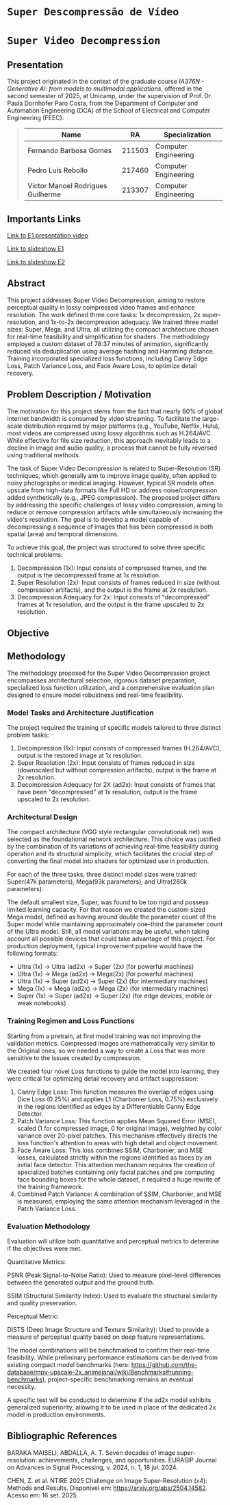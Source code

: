 # `Super Descompressão de Vídeo`
# `Super Video Decompression`

## Presentation

This project originated in the context of the graduate course *IA376N - Generative AI: from models to multimodal applications*, 
offered in the second semester of 2025, at Unicamp, under the supervision of Prof. Dr. Paula Dornhofer Paro Costa, from the Department of Computer and Automation Engineering (DCA) of the School of Electrical and Computer Engineering (FEEC).

> |Name  | RA | Specialization|
> |--|--|--|
> | Fernando Barbosa Gomes  | 211503  | Computer Engineering|
> | Pedro Luis Rebollo  | 217460  | Computer Engineering|
> | Victor Manoel Rodrigues Guilherme  | 213307  | Computer Engineering|

## Importants Links

[Link to E1 presentation video](https://files.realmsapp.top/PresentationE1.mp4)

[Link to slideshow E1](https://docs.google.com/presentation/d/1TISrxtNkQHBbZlzTeAIGRFAGPHKGeUeE0Cg3LDZzKp4/edit?usp=sharing)

[Link to slideshow E2](https://docs.google.com/presentation/d/1ml3qdwYOR1TSd1Hl9HbC9HwfaJqkPAOex2bFLj-FGyg/edit?usp=sharing)


## Abstract
This project addresses Super Video Decompression, aiming to restore perceptual quality in lossy compressed video frames and enhance resolution. The work defined three core tasks: 1x decompression, 2x super-resolution, and 1x-to-2x decompression adequacy. We trained three model sizes: Super, Mega, and Ultra, all utilizing the compact architecture chosen for real-time feasibility and simplification for shaders. The methodology employed a custom dataset of 78:37 minutes of animation, significantly reduced via deduplication using average hashing and Hamming distance. Training incorporated specialized loss functions, including Canny Edge Loss, Patch Variance Loss, and Face Aware Loss, to optimize detail recovery.

## Problem Description / Motivation

The motivation for this project stems from the fact that nearly 80% of global internet bandwidth is consumed by video streaming. To facilitate the large-scale distribution required by major platforms (e.g., YouTube, Netflix, Hulu), most videos are compressed using lossy algorithms such as H.264/AVC. While effective for file size reduction, this approach inevitably leads to a decline in image and audio quality, a process that cannot be fully reversed using traditional methods.

The task of Super Video Decompression is related to Super-Resolution (SR) techniques, which generally aim to improve image quality, often applied to noisy photographs or medical imaging. However, typical SR models often upscale from high-data formats like Full HD or address noise/compression added synthetically (e.g., JPEG compression). The proposed project differs by addressing the specific challenges of lossy video compression, aiming to reduce or remove compression artifacts while simultaneously increasing the video's resolution. The goal is to develop a model capable of decompressing a sequence of images that has been compressed in both spatial (area) and temporal dimensions.

To achieve this goal, the project was structured to solve three specific technical problems: 

1. Decompression (1x): Input consists of compressed frames, and the output is the decompressed frame at 1x resolution.
2. Super Resolution (2x): Input consists of frames reduced in size (without compression artifacts), and the output is the frame at 2x resolution.
3. Decompression Adequacy for 2x: Input consists of "decompressed" frames at 1x resolution, and the output is the frame upscaled to 2x resolution.

## Objective


## Methodology

The methodology proposed for the Super Video Decompression project encompasses architectural selection, rigorous dataset preparation, specialized loss function utilization, and a comprehensive evaluation plan designed to ensure model robustness and real-time feasibility.

### Model Tasks and Architecture Justification
The project required the training of specific models tailored to three distinct problem tasks:

1. Decompression (1x): Input consists of compressed frames (H.264/AVC), output is the restored image at 1x resolution.
2. Super Resolution (2x): Input consists of frames reduced in size (downscaled but without compression artifacts), output is the frame at 2x resolution.
3. Decompression Adequacy for 2X (ad2x): Input consists of frames that have been "decompressed" at 1x resolution, output is the frame upscaled to 2x resolution.

### Architectural Design

The compact architecture (VGG style rectangular convolutionak net) was selected as the foundational network architecture. This choice was justified by the combination of its variations of achieving real-time feasibility during operation and its structural simplicity, which facilitates the crucial step of converting the final model into shaders for optimized use in production.

For each of the three tasks, three distinct model sizes were trained: Super(47k parameters), Mega(93k parameters), and Ultra(280k parameters). 

The default smallest size, Super, was found to be too rigid and possess limited learning capacity. For that reason we created the custom sized Mega model, defined as having around double the parameter count of the Super model while maintaining approximately one-third the parameter count of the Ultra model.
Still, all model variations may be useful, when taking account all possible devices that could take advantage of this project.
For production deployment, typical improvement pipeline would have the following formats:
- Ultra (1x) ->  Ultra  (ad2x) ->   Super  (2x)   (for powerful machines)
- Ultra (1x) ->  Mega  (ad2x)  -> Mega(2x) (for powerful machines)
- Ultra (1x) ->  Super (ad2x)  -> Super (2x)  (for intermediary machines)
- Mega (1x) ->  Mega (ad2x)  ->  Mega (2x) (for intermediary machines)
- Super (1x) ->  Super (ad2x) ->  Super (2x) (for edge devices, mobile or weak notebooks)


### Training Regimen and Loss Functions

Starting from a pretrain, at first model training was not improving the validation metrics. Compressed images are mathematically very similar to the Original ones, so we needed a way to create a Loss that was more sensitive to the issues created by compression. 


We created four novel Loss functions to guide the model into learning, they were critical for optimizing detail recovery and artifact suppression:

1. Canny Edge Loss: This function measures the overlap of edges using Dice Loss (0.25%) and applies L1 (Charbonier Loss, 0.75%) exclusively in the regions identified as edges by a Differentiable Canny Edge Detector.
2. Patch Variance Loss: This function applies Mean Squared Error (MSE), scaled (1 for compressed image, 0 for original image), weighted by color variance over 20-pixel patches. This mechanism effectively directs the loss function's attention to areas with high detail and object movement.
3. Face Aware Loss: This loss combines SSIM, Charbonier, and MSE losses, calculated strictly within the regions identified as faces by an initial face detector. This attention mechanism requires the creation of specialized batches containing only facial patches and pre computing face bounding boxes for the whole dataset, it required a huge rewrite of the training framework.
4. Combined Patch Variance: A combination of SSIM, Charbonier, and MSE is measured, employing the same attention mechanism leveraged in the Patch Variance Loss.

### Evaluation Methodology
Evaluation will utilize both quantitative and perceptual metrics to determine if the objectives were met.

 Quantitative Metrics:
  
  PSNR (Peak Signal-to-Noise Ratio): Used to measure pixel-level differences between the generated output and the ground truth.
  
  SSIM (Structural Similarity Index): Used to evaluate the structural similarity and quality preservation.

Perceptual Metric:
    
  DISTS (Deep Image Structure and Texture Similarity): Used to provide a measure of perceptual quality based on deep feature representations.

The model combinations will be benchmarked to confirm their real-time feasibility.
While preliminary performance estimations can be derived from existing compact model benchmarks (here: https://github.com/the-database/mpv-upscale-2x_animejanai/wiki/Benchmarks#running-benchmarks), project-specific benchmarking remains an eventual necessity. 

A specific test will be conducted to determine if the ad2x model exhibits generalized superiority, allowing it to be used in place of the dedicated 2x model in production environments.


## Bibliographic References

BARAKA MAISELI; ABDALLA, A. T. Seven decades of image super-resolution: achievements, challenges, and opportunities. EURASIP Journal on Advances in Signal Processing, v. 2024, n. 1, 18 jul. 2024.

CHEN, Z. et al. NTIRE 2025 Challenge on Image Super-Resolution (x4): Methods and Results. Disponível em: <https://arxiv.org/abs/2504.14582>. Acesso em: 16 set. 2025.

